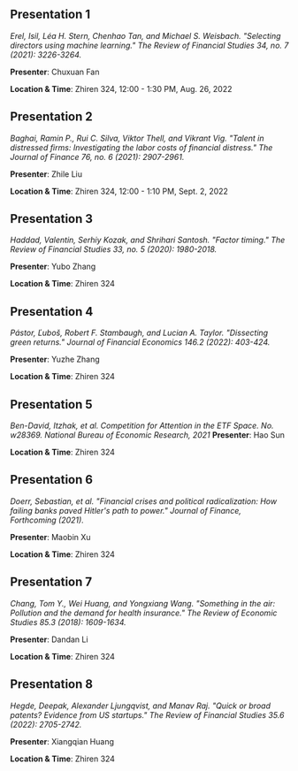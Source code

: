 
## Presentation 1

*Erel, Isil, Léa H. Stern, Chenhao Tan, and Michael S. Weisbach. "Selecting directors using machine learning." The Review of Financial Studies 34, no. 7 (2021): 3226-3264.*

**Presenter**: Chuxuan Fan 

**Location & Time**: Zhiren 324, 12:00 - 1:30 PM, Aug. 26, 2022


## Presentation 2
*Baghai, Ramin P., Rui C. Silva, Viktor Thell, and Vikrant Vig. "Talent in distressed firms: Investigating the labor costs of financial distress." The Journal of Finance 76, no. 6 (2021): 2907-2961.* 

**Presenter**: Zhile Liu 

**Location & Time**: Zhiren 324, 12:00 - 1:10 PM, Sept. 2, 2022


## Presentation 3

*Haddad, Valentin, Serhiy Kozak, and Shrihari Santosh. "Factor timing." The Review of Financial Studies 33, no. 5 (2020): 1980-2018.*

**Presenter**: Yubo Zhang

**Location & Time**: Zhiren 324


## Presentation 4

*Pástor, Ľuboš, Robert F. Stambaugh, and Lucian A. Taylor. "Dissecting green returns." Journal of Financial Economics 146.2 (2022): 403-424.*

**Presenter**: Yuzhe Zhang

**Location & Time**: Zhiren 324

## Presentation 5

*Ben-David, Itzhak, et al. Competition for Attention in the ETF Space. No. w28369. National Bureau of Economic Research, 2021*
**Presenter**: Hao Sun

**Location & Time**: Zhiren 324

## Presentation 6

*Doerr, Sebastian, et al. "Financial crises and political radicalization: How failing banks paved Hitler's path to power." Journal of Finance, Forthcoming (2021).*

**Presenter**: Maobin Xu

**Location & Time**: Zhiren 324

## Presentation 7

*Chang, Tom Y., Wei Huang, and Yongxiang Wang. "Something in the air: Pollution and the demand for health insurance." The Review of Economic Studies 85.3 (2018): 1609-1634.*

**Presenter**: Dandan Li

**Location & Time**: Zhiren 324

## Presentation 8

*Hegde, Deepak, Alexander Ljungqvist, and Manav Raj. "Quick or broad patents? Evidence from US startups." The Review of Financial Studies 35.6 (2022): 2705-2742.*

**Presenter**: Xiangqian Huang

**Location & Time**: Zhiren 324
